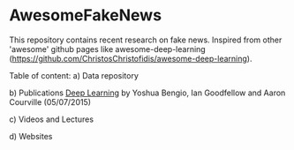 # AwesomeFakeNews
This repository contains recent research on fake news. Inspired from other 'awesome' github pages like awesome-deep-learning (https://github.com/ChristosChristofidis/awesome-deep-learning).

Table of content:
a) Data repository 

b) Publications
 [Deep Learning](http://www.iro.umontreal.ca/~bengioy/dlbook/) by Yoshua Bengio, Ian Goodfellow and Aaron Courville  (05/07/2015)
 
c) Videos and Lectures 


d) Websites
